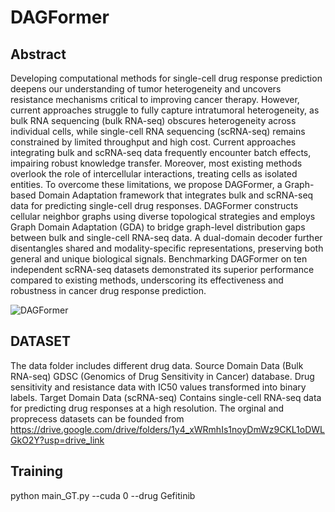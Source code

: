 # DAGFormer

## Abstract
Developing computational methods for single-cell drug response prediction deepens our understanding of tumor heterogeneity and uncovers resistance mechanisms critical to improving cancer therapy. However, current approaches struggle to fully capture intratumoral heterogeneity, as bulk RNA sequencing (bulk RNA-seq) obscures heterogeneity across individual cells, while single-cell RNA sequencing (scRNA-seq) remains constrained by limited throughput and high cost.  Current approaches integrating bulk and scRNA-seq data frequently encounter batch effects, impairing robust knowledge transfer.  Moreover, most existing methods overlook the role of intercellular interactions, treating cells as isolated entities. To overcome these limitations, we propose DAGFormer, a Graph-based Domain Adaptation framework that integrates bulk and scRNA-seq data for predicting single-cell drug responses. DAGFormer constructs cellular neighbor graphs using diverse topological strategies and employs Graph Domain Adaptation (GDA) to bridge graph-level distribution gaps between bulk and single-cell RNA-seq data. A dual-domain decoder further disentangles shared and modality-specific representations, preserving both general and unique biological signals. Benchmarking DAGFormer on ten independent scRNA-seq datasets demonstrated its superior performance compared to existing methods, underscoring its effectiveness and robustness in cancer drug response prediction. 

![DAGFormer](./model.png)

## DATASET
The data folder includes different drug data.
Source Domain Data (Bulk RNA-seq)
GDSC (Genomics of Drug Sensitivity in Cancer) database.
Drug sensitivity and resistance data with IC50 values transformed into binary labels.
Target Domain Data (scRNA-seq)
Contains single-cell RNA-seq data for predicting drug responses at a high resolution.
The orginal and proprecess datasets can be founded from https://drive.google.com/drive/folders/1y4_xWRmhIs1noyDmWz9CKL1oDWLGkO2Y?usp=drive_link

## Training
python main_GT.py --cuda 0 --drug  Gefitinib






